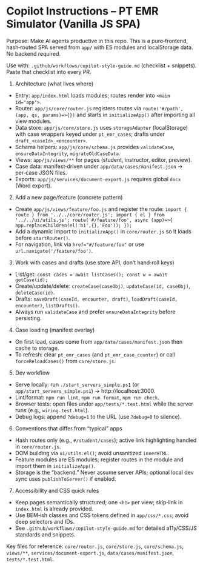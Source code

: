 # Copilot Instructions – PT EMR Simulator (Vanilla JS SPA)

Purpose: Make AI agents productive in this repo. This is a pure‑frontend, hash‑routed SPA served from `app/` with ES modules and localStorage data. No backend required.

Use with: `.github/workflows/copilot-style-guide.md` (checklist + snippets). Paste that checklist into every PR.

1. Architecture (what lives where)

- Entry: `app/index.html` loads modules; routes render into `<main id="app">`.
- Router: `app/js/core/router.js` registers routes via `route('#/path', (app, qs, params)=>{})` and starts in `initializeApp()` after importing all view modules.
- Data store: `app/js/core/store.js` uses `storageAdapter` (localStorage) with case wrappers keyed under `pt_emr_cases`; drafts under `draft_<caseId>_<encounter>`.
- Schema helpers: `app/js/core/schema.js` provides `validateCase`, `ensureDataIntegrity`, `migrateOldCaseData`.
- Views: `app/js/views/**` for pages (student, instructor, editor, preview).
- Case data: manifest‑driven under `app/data/cases/manifest.json` → per‑case JSON files.
- Exports: `app/js/services/document-export.js` requires global `docx` (Word export).

2. Add a new page/feature (concrete pattern)

- Create `app/js/views/feature/foo.js` and register the route:
  `import { route } from '../../core/router.js';
import { el } from '../../ui/utils.js';
route('#/feature/foo', async (app)=>{ app.replaceChildren(el('h1',{},'Foo')); });`
- Add a dynamic import to `initializeApp()` in `core/router.js` so it loads before `startRouter()`.
- For navigation, link via `href="#/feature/foo"` or use `url.navigate('/feature/foo')`.

3. Work with cases and drafts (use store API, don’t hand‑roll keys)

- List/get: `const cases = await listCases(); const w = await getCase(id);`
- Create/update/delete: `createCase(caseObj)`, `updateCase(id, caseObj)`, `deleteCase(id)`.
- Drafts: `saveDraft(caseId, encounter, draft)`, `loadDraft(caseId, encounter)`, `listDrafts()`.
- Always run `validateCase` and prefer `ensureDataIntegrity` before persisting.

4. Case loading (manifest overlay)

- On first load, cases come from `app/data/cases/manifest.json` then cache to storage.
- To refresh: clear `pt_emr_cases` (and `pt_emr_case_counter`) or call `forceReloadCases()` from `core/store.js`.

5. Dev workflow

- Serve locally: run `./start_servers_simple.ps1` (or `app/start_servers_simple.ps1`) → http://localhost:3000.
- Lint/format: `npm run lint`, `npm run format`, `npm run check`.
- Browser tests: open files under `app/tests/*.test.html` while the server runs (e.g., `wiring.test.html`).
- Debug logs: append `?debug=1` to the URL (use `?debug=0` to silence).

6. Conventions that differ from “typical” apps

- Hash routes only (e.g., `#/student/cases`); active link highlighting handled in `core/router.js`.
- DOM building via `ui/utils.el()`; avoid unsanitized `innerHTML`.
- Feature modules are ES modules; register routes in the module and import them in `initializeApp()`.
- Storage is the “backend.” Never assume server APIs; optional local dev sync uses `publishToServer()` if enabled.

7. Accessibility and CSS quick rules

- Keep pages semantically structured; one `<h1>` per view; skip‑link in `index.html` is already provided.
- Use BEM‑ish classes and CSS tokens defined in `app/css/*.css`; avoid deep selectors and IDs.
- See `.github/workflows/copilot-style-guide.md` for detailed a11y/CSS/JS standards and snippets.

Key files for reference: `core/router.js`, `core/store.js`, `core/schema.js`, `views/**`, `services/document-export.js`, `data/cases/manifest.json`, `tests/*.test.html`.
